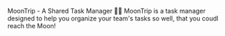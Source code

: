 MoonTrip - A Shared Task Manager 🌙🚀
MoonTrip is a task manager designed to help you organize your team's tasks so well, that you coudl reach the Moon!
